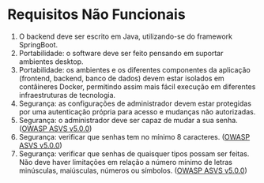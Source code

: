 # Requisitos Não Funcionais

1. O backend deve ser escrito em Java, utilizando-se do framework SpringBoot.
2. Portabilidade: o software deve ser feito pensando em suportar ambientes desktop.
3. Portabilidade: os ambientes e os diferentes componentes da aplicação (frontend, backend, banco de dados) devem estar isolados em contâineres Docker, permitindo assim mais fácil execução em diferentes infraestruturas de tecnologia.
4. Segurança: as configurações de administrador devem estar protegidas por uma autenticação própria para acesso e mudanças não autorizadas.
5. Segurança: o administrador deve ser capaz de mudar a sua senha. ([OWASP ASVS v5.0.0](https://owasp.org/www-project-application-security-verification-standard/))
6. Segurança: verificar que senhas tem no mínimo 8 caracteres. ([OWASP ASVS v5.0.0](https://owasp.org/www-project-application-security-verification-standard/))
7. Segurança: verificar que senhas de quaisquer tipos possam ser feitas. Não deve haver limitações em relação a número mínimo de letras minúsculas, maiúsculas, números ou símbolos. ([OWASP ASVS v5.0.0](https://owasp.org/www-project-application-security-verification-standard/))